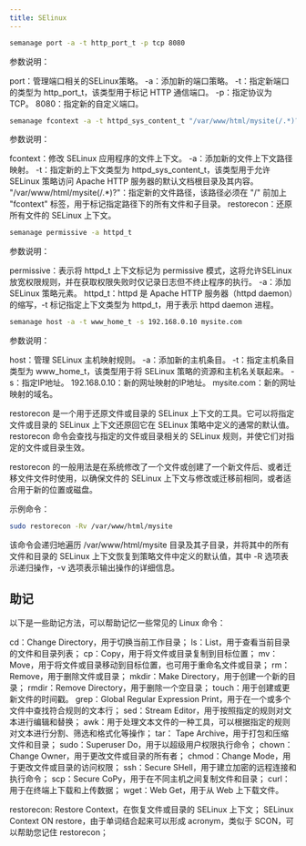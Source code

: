 ```yaml
---
title: SElinux
---
```


```bash
semanage port -a -t http_port_t -p tcp 8080
```
参数说明：

port：管理端口相关的SELinux策略。
-a：添加新的端口策略。
-t：指定新端口的类型为 http_port_t，该类型用于标记 HTTP 通信端口。
-p：指定协议为 TCP。
8080：指定新的自定义端口。

```bash
semanage fcontext -a -t httpd_sys_content_t "/var/www/html/mysite(/.*)?"
```
参数说明：

fcontext：修改 SELinux 应用程序的文件上下文。
-a：添加新的文件上下文路径映射。
-t：指定新的上下文类型为 httpd_sys_content_t，该类型用于允许 SELinux 策略访问 Apache HTTP 服务器的默认文档根目录及其内容。
"/var/www/html/mysite(/.*)?"：指定新的文件路径，该路径必须在 "/" 前加上 "fcontext" 标签，用于标记指定路径下的所有文件和子目录。
restorecon：还原所有文件的 SELinux 上下文。
```bash
semanage permissive -a httpd_t
```
参数说明：

permissive：表示将 httpd_t 上下文标记为 permissive 模式，这将允许SELinux放宽权限规则，并在获取权限失败时仅记录日志但不终止程序的执行。
-a：添加 SELinux 策略元素。
httpd_t：httpd 是 Apache HTTP 服务器（httpd daemon）的缩写，-t 标记指定上下文类型为 httpd_t，用于表示 httpd daemon 进程。

```bash
semanage host -a -t www_home_t -s 192.168.0.10 mysite.com
```
参数说明：

host：管理 SELinux 主机映射规则。
-a：添加新的主机条目。
-t：指定主机条目类型为 www_home_t，该类型用于将 SELinux 策略的资源和主机名关联起来。
-s：指定IP地址。
192.168.0.10：新的网址映射的IP地址。
mysite.com：新的网址映射的域名。




restorecon 是一个用于还原文件或目录的 SELinux 上下文的工具。它可以将指定文件或目录的 SELinux 上下文还原回它在 SELinux 策略中定义的通常的默认值。restorecon 命令会查找与指定的文件或目录相关的 SELinux 规则，并使它们对指定的文件或目录生效。

restorecon 的一般用法是在系统修改了一个文件或创建了一个新文件后、或者迁移文件文件时使用，以确保文件的 SELinux 上下文与修改或迁移前相同，或者适合用于新的位置或磁盘。

示例命令：
```bash
sudo restorecon -Rv /var/www/html/mysite
```
该命令会递归地遍历 /var/www/html/mysite 目录及其子目录，并将其中的所有文件和目录的 SELinux 上下文恢复到策略文件中定义的默认值，其中 -R 选项表示递归操作，-v 选项表示输出操作的详细信息。





## 助记
以下是一些助记方法，可以帮助记忆一些常见的 Linux 命令：

cd：Change Directory，用于切换当前工作目录；
ls：List，用于查看当前目录的文件和目录列表；
cp：Copy，用于将文件或目录复制到目标位置；
mv：Move，用于将文件或目录移动到目标位置，也可用于重命名文件或目录；
rm：Remove，用于删除文件或目录；
mkdir：Make Directory，用于创建一个新的目录；
rmdir：Remove Directory，用于删除一个空目录；
touch：用于创建或更新文件的时间戳。
grep：Global Regular Expression Print，用于在一个或多个文件中查找符合规则的文本行；
sed：Stream Editor，用于按照指定的规则对文本进行编辑和替换；
awk：用于处理文本文件的一种工具，可以根据指定的规则对文本进行分割、筛选和格式化等操作；
tar： Tape Archive，用于打包和压缩文件和目录；
sudo：Superuser Do，用于以超级用户权限执行命令；
chown：Change Owner，用于更改文件或目录的所有者；
chmod：Change Mode，用于更改文件或目录的访问权限；
ssh：Secure SHell，用于建立加密的远程连接和执行命令；
scp：Secure CoPy，用于在不同主机之间复制文件和目录；
curl：用于在终端上下载和上传数据；
wget：Web Get，用于从 Web 上下载文件。

restorecon: Restore Context，在恢复文件或目录的 SELinux 上下文；
SELinux Context ON restore，由于单词结合起来可以形成 acronym，类似于 SCON，可以帮助您记住 restorecon；
